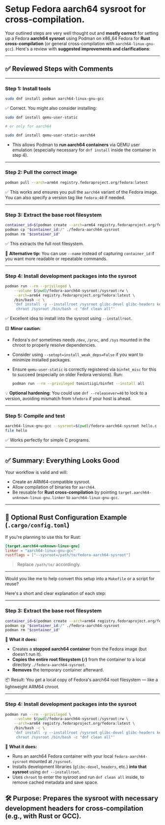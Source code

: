 # Setup Fedora aarch64 sysroot for cross-compilation.


Your outlined steps are very well thought out and **mostly correct** for setting up a Fedora **aarch64 sysroot** using Podman on x86\_64 Fedora for **Rust cross-compilation** (or general cross-compilation with `aarch64-linux-gnu-gcc`). Here's a review with **suggested improvements and clarifications**:

---

## ✅ Reviewed Steps with Comments

---

### **Step 1: Install tools**

```bash
sudo dnf install podman aarch64-linux-gnu-gcc
```

✅ Correct. You might also consider installing:

```bash
sudo dnf install qemu-user-static

# or only for aarch64

sudo dnf install qemu-user-static-aarch64 
```

* This allows Podman to **run aarch64 containers** via QEMU user emulation (especially necessary for `dnf install` inside the container in step 4).

---

### **Step 2: Pull the correct image**

```bash
podman pull --arch=arm64 registry.fedoraproject.org/fedora:latest
```

✅ This works and ensures you pull the `aarch64` variant of the Fedora image. You can also specify a version tag like `fedora:40` if needed.

---

### **Step 3: Extract the base root filesystem**

```bash
container_id=$(podman create --arch=arm64 registry.fedoraproject.org/fedora:latest)
podman cp "$container_id:/" ./fedora-aarch64-sysroot
podman rm "$container_id"
```

✅ This extracts the full root filesystem.

🔎 **Alternative tip:** You can use `--name` instead of capturing `container_id` if you want more readable or repeatable commands.

---

### **Step 4: Install development packages into the sysroot**

```bash
podman run --rm --privileged \
    --volume $(pwd)/fedora-aarch64-sysroot:/sysroot:rw \
    --arch=arm64 registry.fedoraproject.org/fedora:latest \
    /bin/bash -c \
    'dnf install -y --installroot /sysroot glibc-devel glibc-headers kernel-headers --releasever $(rpm -E %fedora) && \
     chroot /sysroot /bin/bash -c "dnf clean all"'
```

✅ Excellent idea to install into the sysroot using `--installroot`.

🟨 **Minor caution**:

* Fedora's `dnf` sometimes needs `/dev`, `/proc`, and `/sys` mounted in the chroot to properly resolve dependencies.
* Consider using `--setopt=install_weak_deps=False` if you want to minimize installed packages.
* Ensure `qemu-user-static` is correctly registered via `binfmt_misc` for this to succeed (especially on older Fedora versions). Run:

  ```bash
  podman run --rm --privileged tonistiigi/binfmt --install all
  ```

💡 **Optional hardening**:
You could use `dnf --releasever=40` to lock to a version, avoiding mismatch from `%fedora` if your host is ahead.

---

### **Step 5: Compile and test**

```bash
aarch64-linux-gnu-gcc --sysroot=$(pwd)/fedora-aarch64-sysroot hello.c -o hello
file hello
```

✅ Works perfectly for simple C programs.

---

## ✅ Summary: Everything Looks Good

Your workflow is valid and will:

* Create an ARM64-compatible sysroot.
* Allow compilation of binaries for `aarch64`.
* Be reusable for **Rust cross-compilation** by pointing `target.aarch64-unknown-linux-gnu.linker` to `aarch64-linux-gnu-gcc`.

---

## 🔧 Optional Rust Configuration Example (`.cargo/config.toml`)

If you're planning to use this for Rust:

```toml
[target.aarch64-unknown-linux-gnu]
linker = "aarch64-linux-gnu-gcc"
rustflags = ["--sysroot=/path/to/fedora-aarch64-sysroot"]
```

> Replace `/path/to/` accordingly.

---

Would you like me to help convert this setup into a `Makefile` or a script for reuse?

Here's a short and clear explanation of each step:

---------------------------

### **Step 3: Extract the base root filesystem**

```bash
container_id=$(podman create --arch=arm64 registry.fedoraproject.org/fedora:latest)
podman cp "$container_id:/" ./fedora-aarch64-sysroot
podman rm "$container_id"
```

🔹 **What it does:**

* Creates a **stopped aarch64 container** from the Fedora image (but doesn’t run it).
* **Copies the entire root filesystem (`/`)** from the container to a local directory `./fedora-aarch64-sysroot`.
* **Removes** the temporary container afterward.

📦 Result: You get a local copy of Fedora's aarch64 root filesystem — like a lightweight ARM64 chroot.

---

### **Step 4: Install development packages into the sysroot**

```bash
podman run --rm --privileged \
    --volume $(pwd)/fedora-aarch64-sysroot:/sysroot:rw \
    --arch=arm64 registry.fedoraproject.org/fedora:latest \
    /bin/bash -c \
    'dnf install -y --installroot /sysroot glibc-devel glibc-headers kernel-headers --releasever $(rpm -E %fedora) && \
     chroot /sysroot /bin/bash -c "dnf clean all"'
```

🔹 **What it does:**

* Runs an aarch64 Fedora container with your local `fedora-aarch64-sysroot` mounted at `/sysroot`.
* Installs development libraries (`glibc-devel`, `headers`, etc.) **into that sysroot** using `dnf --installroot`.
* Uses `chroot` to enter the sysroot and run `dnf clean all` inside, to remove cached metadata and save space.

🛠️ Purpose: Prepares the sysroot with necessary development headers for cross-compilation (e.g., with Rust or GCC).
----------------------------------
